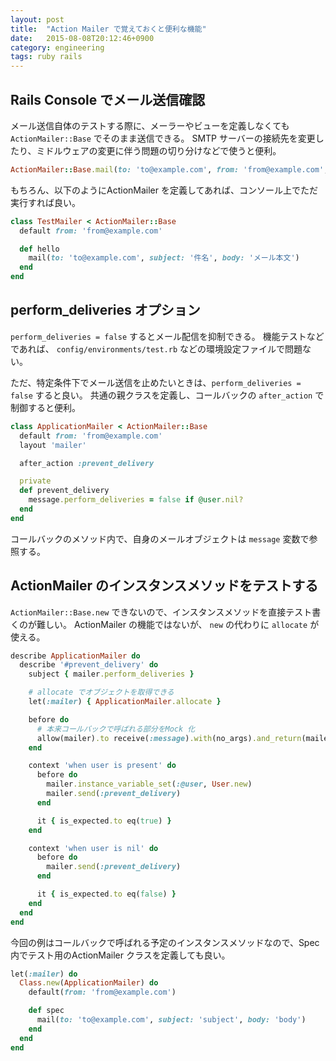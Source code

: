 ```yaml
---
layout: post
title:  "Action Mailer で覚えておくと便利な機能"
date:   2015-08-08T20:12:46+0900
category: engineering
tags: ruby rails
---
```


## Rails Console でメール送信確認

メール送信自体のテストする際に、メーラーやビューを定義しなくても `ActionMailer::Base` でそのまま送信できる。
SMTP サーバーの接続先を変更したり、ミドルウェアの変更に伴う問題の切り分けなどで使うと便利。

```ruby
ActionMailer::Base.mail(to: 'to@example.com', from: 'from@example.com', subject: '件名', body: 'メール本文').deliver
```

もちろん、以下のようにActionMailer を定義してあれば、コンソール上でただ実行すれば良い。

```ruby
class TestMailer < ActionMailer::Base
  default from: 'from@example.com'

  def hello
    mail(to: 'to@example.com', subject: '件名', body: 'メール本文')
  end
end
```

## perform_deliveries オプション

`perform_deliveries = false` するとメール配信を抑制できる。
機能テストなどであれば、 `config/environments/test.rb` などの環境設定ファイルで問題ない。


ただ、特定条件下でメール送信を止めたいときは、`perform_deliveries = false` すると良い。
共通の親クラスを定義し、コールバックの `after_action` で制御すると便利。

```ruby
class ApplicationMailer < ActionMailer::Base
  default from: 'from@example.com'
  layout 'mailer'

  after_action :prevent_delivery

  private
  def prevent_delivery
    message.perform_deliveries = false if @user.nil?
  end
end
```

コールバックのメソッド内で、自身のメールオブジェクトは `message` 変数で参照する。

## ActionMailer のインスタンスメソッドをテストする

`ActionMailer::Base.new` できないので、インスタンスメソッドを直接テスト書くのが難しい。
ActionMailer の機能ではないが、 `new` の代わりに `allocate` が使える。

```ruby
describe ApplicationMailer do
  describe '#prevent_delivery' do
    subject { mailer.perform_deliveries }

    # allocate でオブジェクトを取得できる
    let(:mailer) { ApplicationMailer.allocate }

    before do
      # 本来コールバックで呼ばれる部分をMock 化
      allow(mailer).to receive(:message).with(no_args).and_return(mailer)
    end

    context 'when user is present' do
      before do
        mailer.instance_variable_set(:@user, User.new)
        mailer.send(:prevent_delivery)
      end

      it { is_expected.to eq(true) }
    end

    context 'when user is nil' do
      before do
        mailer.send(:prevent_delivery)
      end

      it { is_expected.to eq(false) }
    end
  end
end
```

今回の例はコールバックで呼ばれる予定のインスタンスメソッドなので、Spec 内でテスト用のActionMailer クラスを定義しても良い。

```ruby
let(:mailer) do
  Class.new(ApplicationMailer) do
    default(from: 'from@example.com')

    def spec
      mail(to: 'to@example.com', subject: 'subject', body: 'body')
    end
  end
end
```
